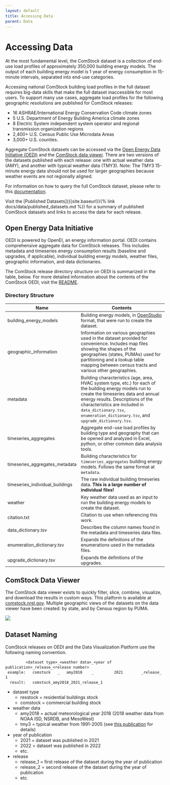 ```yaml
---
layout: default
title: Accessing Data
parent: Data
---
```


# Accessing Data

At the most fundamental level, the ComStock dataset is a collection of end-use load profiles of approximately 350,000 building energy models. The output of each building energy model is 1 year of energy consumption in 15-minute intervals, separated into end-use categories.

Accessing national ComStock building load profiles in the full dataset requires big-data skills that make the full dataset inaccessible for most users. To support many use cases, aggregate load profiles for the following geographic resolutions are published for ComStock releases:

- 16 ASHRAE/International Energy Conservation Code climate zones
- 5 U.S. Department of Energy Building America climate zones
- 8 Electric System independent system operator and regional transmission organization regions
- 2,400+ U.S. Census Public Use Microdata Areas
- 3,000+ U.S. counties.

Aggregate ComStock datasets can be accessed via the [Open Energy Data Initiative (OEDI)](https://data.openei.org/s3_viewer?bucket=oedi-data-lake&prefix=nrel-pds-building-stock%2F) and the [ComStock data viewer](https://comstock.nrel.gov/). There are two versions of the datasets published with each release: one with actual weather data (AMY), and another with typical weather data (TMY3). Note: The TMY3 15-minute energy data should not be used for larger geographies because weather events are not regionally aligned.

For information on how to query the full ComStock dataset, please refer to this [documentation](https://github.com/openEDI/documentation/blob/main/NREL_Building_Stock/Query_ComStock_Athena.md).

Visit the [Published Datasets]({{site.baseurl}}{% link docs/data/published_datasets.md %}) for a summary of published ComStock datasets and links to access the data for each release.

## Open Energy Data Initiative
OEDI is powered by OpenEI, an energy information portal. OEDI contains comprehensive aggregate data for ComStock releases. This includes metadata and timeseries energy consumption results (baseline and upgrades, if applicable), individual building energy models, weather files, geographic information, and data dictionaries. 

The ComStock release directory structure on OEDI is summarized in the table, below. For more detailed information about the contents of the ComStock OEDI, visit the [README](https://oedi-data-lake.s3.amazonaws.com/nrel-pds-building-stock/end-use-load-profiles-for-us-building-stock/README.md).

### Directory Structure

| **Name**                          | **Contents**|
|-----------------------------------|--------|
|building_energy_models             | Building energy models, in [OpenStudio](https://www.openstudio.net/) format, that were run to create the dataset.|
|geographic_information             | Information on various geographies used in the dataset provided for convenience. Includes map files showing the shapes of the geographies (states, PUMAs) used for partitioning and a lookup table mapping between census tracts and various other geographies. |
|metadata                           | Building characteristics (age, area, HVAC system type, etc.) for each of the building energy models run to create the timeseries data and annual energy results. Descriptions of the characteristics are included in `data_dictionary.tsv`, `enumeration_dictionary.tsv`, and `upgrade_dictionary.tsv`.|
|timeseries_aggregates              | Aggregate end-use load profiles by building type and geography that can be opened and analyzed in Excel, python, or other common data analysis tools.|
|timeseries_aggregates_metadata     | Building characteristics for `timeseries_aggregates` building energy models. Follows the same format at `metadata`.|
|timeseries_individual_buildings    | The raw individual building timeseries data.  **This is a large number of individual files!**|
|weather                            | Key weather data used as an input to run the building energy models to create the dataset.|
|citation.txt                       | Citation to use when referencing this work.|
|data_dictionary.tsv                | Describes the column names found in the metadata and timeseries data files.|
|enumeration_dictionary.tsv         | Expands the definitions of the enumerations used in the metadata files.|
|upgrade_dictionary.tsv             | Expands the definitions of the upgrades. |

## ComStock Data Viewer
The ComStock data viewer exists to quickly filter, slice, combine, visualize, and download the results in custom ways. This platform is available at [comstock.nrel.gov](https://comstock.nrel.gov). Multiple geographic views of the datasets on the data viewer have been created: by state, and by Census region by PUMA.

![](..\..\assets\images\data_viewer_screenshot.png)

## Dataset Naming
ComStock releases on OEDI and the Data Visualization Platform use the following naming convention.
```
         <dataset type>_<weather data>_<year of publication>_release_<release number>
 example:   comstock   _   amy2018    _         2021        _release_       1
  result:   comstock_amy2018_2021_release_1
```
  - dataset type
    - resstock = residential buildings stock
    - comstock = commercial building stock
  - weather data
    - amy2018 = actual meteorological year 2018 (2018 weather data from NOAA ISD, NSRDB, and MesoWest)
    - tmy3 = typical weather from 1991-2005 (see [this publication](https://www.nrel.gov/docs/fy08osti/43156.pdf) for details)
  - year of publication
    - 2021 = dataset was published in 2021
    - 2022 = dataset was published in 2022
    - etc.
  - release
    - release_1 = first release of the dataset during the year of publication
    - release_2 = second release of the dataset during the year of publication
    - etc.